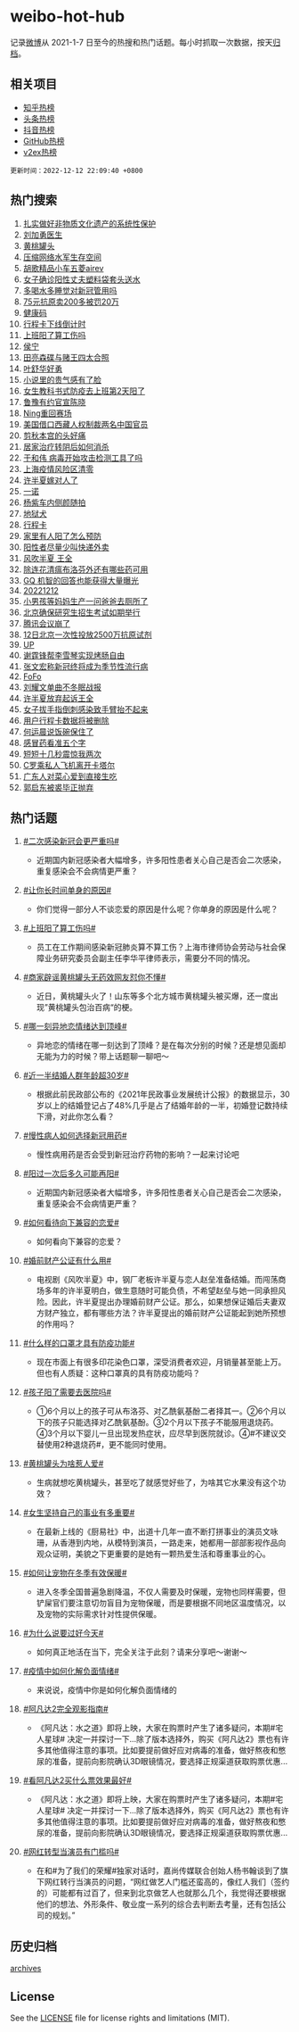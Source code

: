 # weibo-hot-hub

记录[微博](https://www.weibo.com)从 2021-1-7 日至今的热搜和热门话题。每小时抓取一次数据，按天[归档](archives)。

## 相关项目

- [知乎热榜](https://github.com/lonnyzhang423/zhihu-hot-hub)
- [头条热榜](https://github.com/lonnyzhang423/toutiao-hot-hub)
- [抖音热榜](https://github.com/lonnyzhang423/douyin-hot-hub)
- [GitHub热榜](https://github.com/lonnyzhang423/github-hot-hub)
- [v2ex热榜](https://github.com/lonnyzhang423/v2ex-hot-hub)


`更新时间：2022-12-12 22:09:40 +0800`

## 热门搜索

1. [扎实做好非物质文化遗产的系统性保护](https://m.weibo.cn/search?containerid=100103type%3D1%26t%3D10%26q%3D%23%E6%89%8E%E5%AE%9E%E5%81%9A%E5%A5%BD%E9%9D%9E%E7%89%A9%E8%B4%A8%E6%96%87%E5%8C%96%E9%81%97%E4%BA%A7%E7%9A%84%E7%B3%BB%E7%BB%9F%E6%80%A7%E4%BF%9D%E6%8A%A4%23&stream_entry_id=51&isnewpage=1&extparam=seat%3D1%26filter_type%3Drealtimehot%26pos%3D0%26dgr%3D0%26cate%3D10103%26c_type%3D51%26display_time%3D1670854178%26pre_seqid%3D16708541783570258166193&luicode=10000011&lfid=106003type%253D25%2526t%253D3%2526disable_hot%253D1%2526filter_type%253Drealtimehot)
1. [刘加勇医生](https://m.weibo.cn/search?containerid=100103type%3D1%26t%3D10%26q%3D%23%E5%88%98%E5%8A%A0%E5%8B%87%E5%8C%BB%E7%94%9F%23&stream_entry_id=31&isnewpage=1&extparam=seat%3D1%26realpos%3D1%26band_rank%3D1%26c_type%3D31%26cate%3D5001%26dgr%3D0%26filter_type%3Drealtimehot%26lcate%3D5001%26pos%3D0%26q%3D%2523%25E5%2588%2598%25E5%258A%25A0%25E5%258B%2587%25E5%258C%25BB%25E7%2594%259F%2523%26flag%3D16%26display_time%3D1670854178%26pre_seqid%3D16708541783570258166193&luicode=10000011&lfid=106003type%253D25%2526t%253D3%2526disable_hot%253D1%2526filter_type%253Drealtimehot)
1. [黄桃罐头](https://m.weibo.cn/search?containerid=100103type%3D1%26t%3D10%26q%3D%E9%BB%84%E6%A1%83%E7%BD%90%E5%A4%B4&stream_entry_id=31&isnewpage=1&extparam=seat%3D1%26realpos%3D2%26band_rank%3D2%26c_type%3D31%26cate%3D5001%26dgr%3D0%26filter_type%3Drealtimehot%26lcate%3D5001%26pos%3D1%26q%3D%25E9%25BB%2584%25E6%25A1%2583%25E7%25BD%2590%25E5%25A4%25B4%26flag%3D16%26display_time%3D1670854178%26pre_seqid%3D16708541783570258166193&luicode=10000011&lfid=106003type%253D25%2526t%253D3%2526disable_hot%253D1%2526filter_type%253Drealtimehot)
1. [压缩网络水军生存空间](https://m.weibo.cn/search?containerid=100103type%3D1%26t%3D10%26q%3D%23%E5%8E%8B%E7%BC%A9%E7%BD%91%E7%BB%9C%E6%B0%B4%E5%86%9B%E7%94%9F%E5%AD%98%E7%A9%BA%E9%97%B4%23&stream_entry_id=31&isnewpage=1&extparam=seat%3D1%26realpos%3D3%26band_rank%3D3%26c_type%3D31%26cate%3D5001%26dgr%3D0%26filter_type%3Drealtimehot%26lcate%3D5001%26pos%3D2%26q%3D%2523%25E5%258E%258B%25E7%25BC%25A9%25E7%25BD%2591%25E7%25BB%259C%25E6%25B0%25B4%25E5%2586%259B%25E7%2594%259F%25E5%25AD%2598%25E7%25A9%25BA%25E9%2597%25B4%2523%26flag%3D0%26display_time%3D1670854178%26pre_seqid%3D16708541783570258166193&luicode=10000011&lfid=106003type%253D25%2526t%253D3%2526disable_hot%253D1%2526filter_type%253Drealtimehot)
1. [胡歌精品小车五菱airev](https://m.weibo.cn/search?containerid=100103type%3D1%26t%3D10%26q%3D%23%E8%83%A1%E6%AD%8C%E7%B2%BE%E5%93%81%E5%B0%8F%E8%BD%A6%E4%BA%94%E8%8F%B1airev%23&stream_entry_id=31&isnewpage=1&extparam=seat%3D1%26adid%3D174581%26band_rank%3D4%26c_type%3D31%26dgr%3D0%26cate%3D5001%26topic_ad%3D1%26filter_type%3Drealtimehot%26lcate%3D5001%26pos%3D3%26q%3D%2523%25E8%2583%25A1%25E6%25AD%258C%25E7%25B2%25BE%25E5%2593%2581%25E5%25B0%258F%25E8%25BD%25A6%25E4%25BA%2594%25E8%258F%25B1airev%2523%26display_time%3D1670854178%26pre_seqid%3D16708541783570258166193&luicode=10000011&lfid=106003type%253D25%2526t%253D3%2526disable_hot%253D1%2526filter_type%253Drealtimehot)
1. [女子确诊阳性丈夫塑料袋套头送水](https://m.weibo.cn/search?containerid=100103type%3D1%26t%3D10%26q%3D%23%E5%A5%B3%E5%AD%90%E7%A1%AE%E8%AF%8A%E9%98%B3%E6%80%A7%E4%B8%88%E5%A4%AB%E5%A1%91%E6%96%99%E8%A2%8B%E5%A5%97%E5%A4%B4%E9%80%81%E6%B0%B4%23&stream_entry_id=31&isnewpage=1&extparam=seat%3D1%26realpos%3D4%26band_rank%3D4%26c_type%3D31%26cate%3D5001%26dgr%3D0%26filter_type%3Drealtimehot%26lcate%3D5001%26pos%3D4%26q%3D%2523%25E5%25A5%25B3%25E5%25AD%2590%25E7%25A1%25AE%25E8%25AF%258A%25E9%2598%25B3%25E6%2580%25A7%25E4%25B8%2588%25E5%25A4%25AB%25E5%25A1%2591%25E6%2596%2599%25E8%25A2%258B%25E5%25A5%2597%25E5%25A4%25B4%25E9%2580%2581%25E6%25B0%25B4%2523%26flag%3D2%26display_time%3D1670854178%26pre_seqid%3D16708541783570258166193&luicode=10000011&lfid=106003type%253D25%2526t%253D3%2526disable_hot%253D1%2526filter_type%253Drealtimehot)
1. [多喝水多睡觉对新冠管用吗](https://m.weibo.cn/search?containerid=100103type%3D1%26t%3D10%26q%3D%23%E5%A4%9A%E5%96%9D%E6%B0%B4%E5%A4%9A%E7%9D%A1%E8%A7%89%E5%AF%B9%E6%96%B0%E5%86%A0%E7%AE%A1%E7%94%A8%E5%90%97%23&stream_entry_id=31&isnewpage=1&extparam=seat%3D1%26realpos%3D5%26band_rank%3D5%26c_type%3D31%26cate%3D5001%26dgr%3D0%26filter_type%3Drealtimehot%26lcate%3D5001%26pos%3D5%26q%3D%2523%25E5%25A4%259A%25E5%2596%259D%25E6%25B0%25B4%25E5%25A4%259A%25E7%259D%25A1%25E8%25A7%2589%25E5%25AF%25B9%25E6%2596%25B0%25E5%2586%25A0%25E7%25AE%25A1%25E7%2594%25A8%25E5%2590%2597%2523%26flag%3D1%26display_time%3D1670854178%26pre_seqid%3D16708541783570258166193&luicode=10000011&lfid=106003type%253D25%2526t%253D3%2526disable_hot%253D1%2526filter_type%253Drealtimehot)
1. [75元抗原卖200多被罚20万](https://m.weibo.cn/search?containerid=100103type%3D1%26t%3D10%26q%3D%2375%E5%85%83%E6%8A%97%E5%8E%9F%E5%8D%96200%E5%A4%9A%E8%A2%AB%E7%BD%9A20%E4%B8%87%23&stream_entry_id=31&isnewpage=1&extparam=seat%3D1%26realpos%3D6%26band_rank%3D6%26c_type%3D31%26cate%3D5001%26dgr%3D0%26filter_type%3Drealtimehot%26lcate%3D5001%26pos%3D6%26q%3D%252375%25E5%2585%2583%25E6%258A%2597%25E5%258E%259F%25E5%258D%2596200%25E5%25A4%259A%25E8%25A2%25AB%25E7%25BD%259A20%25E4%25B8%2587%2523%26flag%3D1%26display_time%3D1670854178%26pre_seqid%3D16708541783570258166193&luicode=10000011&lfid=106003type%253D25%2526t%253D3%2526disable_hot%253D1%2526filter_type%253Drealtimehot)
1. [健康码](https://m.weibo.cn/search?containerid=100103type%3D1%26t%3D10%26q%3D%E5%81%A5%E5%BA%B7%E7%A0%81&stream_entry_id=31&isnewpage=1&extparam=seat%3D1%26realpos%3D7%26band_rank%3D7%26c_type%3D31%26cate%3D5001%26dgr%3D0%26filter_type%3Drealtimehot%26lcate%3D5001%26pos%3D7%26q%3D%25E5%2581%25A5%25E5%25BA%25B7%25E7%25A0%2581%26flag%3D0%26display_time%3D1670854178%26pre_seqid%3D16708541783570258166193&luicode=10000011&lfid=106003type%253D25%2526t%253D3%2526disable_hot%253D1%2526filter_type%253Drealtimehot)
1. [行程卡下线倒计时](https://m.weibo.cn/search?containerid=100103type%3D1%26t%3D10%26q%3D%23%E8%A1%8C%E7%A8%8B%E5%8D%A1%E4%B8%8B%E7%BA%BF%E5%80%92%E8%AE%A1%E6%97%B6%23&stream_entry_id=31&isnewpage=1&extparam=seat%3D1%26realpos%3D8%26band_rank%3D8%26c_type%3D31%26cate%3D5001%26dgr%3D0%26filter_type%3Drealtimehot%26lcate%3D5001%26pos%3D8%26q%3D%2523%25E8%25A1%258C%25E7%25A8%258B%25E5%258D%25A1%25E4%25B8%258B%25E7%25BA%25BF%25E5%2580%2592%25E8%25AE%25A1%25E6%2597%25B6%2523%26flag%3D1%26display_time%3D1670854178%26pre_seqid%3D16708541783570258166193&luicode=10000011&lfid=106003type%253D25%2526t%253D3%2526disable_hot%253D1%2526filter_type%253Drealtimehot)
1. [上班阳了算工伤吗](https://m.weibo.cn/search?containerid=100103type%3D1%26t%3D10%26q%3D%23%E4%B8%8A%E7%8F%AD%E9%98%B3%E4%BA%86%E7%AE%97%E5%B7%A5%E4%BC%A4%E5%90%97%23&stream_entry_id=31&isnewpage=1&extparam=seat%3D1%26realpos%3D9%26band_rank%3D9%26c_type%3D31%26cate%3D5001%26dgr%3D0%26filter_type%3Drealtimehot%26lcate%3D5001%26pos%3D9%26q%3D%2523%25E4%25B8%258A%25E7%258F%25AD%25E9%2598%25B3%25E4%25BA%2586%25E7%25AE%2597%25E5%25B7%25A5%25E4%25BC%25A4%25E5%2590%2597%2523%26flag%3D2%26display_time%3D1670854178%26pre_seqid%3D16708541783570258166193&luicode=10000011&lfid=106003type%253D25%2526t%253D3%2526disable_hot%253D1%2526filter_type%253Drealtimehot)
1. [侯宁](https://m.weibo.cn/search?containerid=100103type%3D1%26t%3D10%26q%3D%E4%BE%AF%E5%AE%81&stream_entry_id=31&isnewpage=1&extparam=seat%3D1%26realpos%3D10%26band_rank%3D10%26c_type%3D31%26cate%3D5001%26dgr%3D0%26filter_type%3Drealtimehot%26lcate%3D5001%26pos%3D10%26q%3D%25E4%25BE%25AF%25E5%25AE%2581%26flag%3D0%26display_time%3D1670854178%26pre_seqid%3D16708541783570258166193&luicode=10000011&lfid=106003type%253D25%2526t%253D3%2526disable_hot%253D1%2526filter_type%253Drealtimehot)
1. [田亮森碟与赌王四太合照](https://m.weibo.cn/search?containerid=100103type%3D1%26t%3D10%26q%3D%23%E7%94%B0%E4%BA%AE%E6%A3%AE%E7%A2%9F%E4%B8%8E%E8%B5%8C%E7%8E%8B%E5%9B%9B%E5%A4%AA%E5%90%88%E7%85%A7%23&stream_entry_id=31&isnewpage=1&extparam=seat%3D1%26realpos%3D11%26band_rank%3D11%26c_type%3D31%26cate%3D5001%26dgr%3D0%26filter_type%3Drealtimehot%26lcate%3D5001%26pos%3D11%26q%3D%2523%25E7%2594%25B0%25E4%25BA%25AE%25E6%25A3%25AE%25E7%25A2%259F%25E4%25B8%258E%25E8%25B5%258C%25E7%258E%258B%25E5%259B%259B%25E5%25A4%25AA%25E5%2590%2588%25E7%2585%25A7%2523%26flag%3D1%26display_time%3D1670854178%26pre_seqid%3D16708541783570258166193&luicode=10000011&lfid=106003type%253D25%2526t%253D3%2526disable_hot%253D1%2526filter_type%253Drealtimehot)
1. [叶舒华好勇](https://m.weibo.cn/search?containerid=100103type%3D1%26t%3D10%26q%3D%23%E5%8F%B6%E8%88%92%E5%8D%8E%E5%A5%BD%E5%8B%87%23&stream_entry_id=31&isnewpage=1&extparam=seat%3D1%26realpos%3D12%26band_rank%3D12%26c_type%3D31%26cate%3D5001%26dgr%3D0%26filter_type%3Drealtimehot%26lcate%3D5001%26pos%3D12%26q%3D%2523%25E5%258F%25B6%25E8%2588%2592%25E5%258D%258E%25E5%25A5%25BD%25E5%258B%2587%2523%26flag%3D0%26display_time%3D1670854178%26pre_seqid%3D16708541783570258166193&luicode=10000011&lfid=106003type%253D25%2526t%253D3%2526disable_hot%253D1%2526filter_type%253Drealtimehot)
1. [小说里的贵气感有了脸](https://m.weibo.cn/search?containerid=100103type%3D1%26t%3D10%26q%3D%23%E5%B0%8F%E8%AF%B4%E9%87%8C%E7%9A%84%E8%B4%B5%E6%B0%94%E6%84%9F%E6%9C%89%E4%BA%86%E8%84%B8%23&stream_entry_id=31&isnewpage=1&extparam=seat%3D1%26realpos%3D13%26band_rank%3D13%26c_type%3D31%26cate%3D5001%26dgr%3D0%26filter_type%3Drealtimehot%26lcate%3D5001%26pos%3D13%26q%3D%2523%25E5%25B0%258F%25E8%25AF%25B4%25E9%2587%258C%25E7%259A%2584%25E8%25B4%25B5%25E6%25B0%2594%25E6%2584%259F%25E6%259C%2589%25E4%25BA%2586%25E8%2584%25B8%2523%26flag%3D0%26display_time%3D1670854178%26pre_seqid%3D16708541783570258166193&luicode=10000011&lfid=106003type%253D25%2526t%253D3%2526disable_hot%253D1%2526filter_type%253Drealtimehot)
1. [女生教科书式防疫去上班第2天阳了](https://m.weibo.cn/search?containerid=100103type%3D1%26t%3D10%26q%3D%23%E5%A5%B3%E7%94%9F%E6%95%99%E7%A7%91%E4%B9%A6%E5%BC%8F%E9%98%B2%E7%96%AB%E5%8E%BB%E4%B8%8A%E7%8F%AD%E7%AC%AC2%E5%A4%A9%E9%98%B3%E4%BA%86%23&stream_entry_id=31&isnewpage=1&extparam=seat%3D1%26realpos%3D14%26band_rank%3D14%26c_type%3D31%26cate%3D5001%26dgr%3D0%26filter_type%3Drealtimehot%26lcate%3D5001%26pos%3D14%26q%3D%2523%25E5%25A5%25B3%25E7%2594%259F%25E6%2595%2599%25E7%25A7%2591%25E4%25B9%25A6%25E5%25BC%258F%25E9%2598%25B2%25E7%2596%25AB%25E5%258E%25BB%25E4%25B8%258A%25E7%258F%25AD%25E7%25AC%25AC2%25E5%25A4%25A9%25E9%2598%25B3%25E4%25BA%2586%2523%26flag%3D1%26display_time%3D1670854178%26pre_seqid%3D16708541783570258166193&luicode=10000011&lfid=106003type%253D25%2526t%253D3%2526disable_hot%253D1%2526filter_type%253Drealtimehot)
1. [鲁豫有约官宣陈晓](https://m.weibo.cn/search?containerid=100103type%3D1%26t%3D10%26q%3D%23%E9%B2%81%E8%B1%AB%E6%9C%89%E7%BA%A6%E5%AE%98%E5%AE%A3%E9%99%88%E6%99%93%23&stream_entry_id=31&isnewpage=1&extparam=seat%3D1%26realpos%3D15%26band_rank%3D15%26c_type%3D31%26cate%3D5001%26dgr%3D0%26filter_type%3Drealtimehot%26lcate%3D5001%26pos%3D15%26q%3D%2523%25E9%25B2%2581%25E8%25B1%25AB%25E6%259C%2589%25E7%25BA%25A6%25E5%25AE%2598%25E5%25AE%25A3%25E9%2599%2588%25E6%2599%2593%2523%26flag%3D1%26display_time%3D1670854178%26pre_seqid%3D16708541783570258166193&luicode=10000011&lfid=106003type%253D25%2526t%253D3%2526disable_hot%253D1%2526filter_type%253Drealtimehot)
1. [Ning重回赛场](https://m.weibo.cn/search?containerid=100103type%3D1%26t%3D10%26q%3D%23Ning%E9%87%8D%E5%9B%9E%E8%B5%9B%E5%9C%BA%23&stream_entry_id=31&isnewpage=1&extparam=seat%3D1%26realpos%3D16%26band_rank%3D16%26c_type%3D31%26cate%3D5001%26dgr%3D0%26filter_type%3Drealtimehot%26lcate%3D5001%26pos%3D16%26q%3D%2523Ning%25E9%2587%258D%25E5%259B%259E%25E8%25B5%259B%25E5%259C%25BA%2523%26flag%3D0%26display_time%3D1670854178%26pre_seqid%3D16708541783570258166193&luicode=10000011&lfid=106003type%253D25%2526t%253D3%2526disable_hot%253D1%2526filter_type%253Drealtimehot)
1. [美国借口西藏人权制裁两名中国官员](https://m.weibo.cn/search?containerid=100103type%3D1%26t%3D10%26q%3D%23%E7%BE%8E%E5%9B%BD%E5%80%9F%E5%8F%A3%E8%A5%BF%E8%97%8F%E4%BA%BA%E6%9D%83%E5%88%B6%E8%A3%81%E4%B8%A4%E5%90%8D%E4%B8%AD%E5%9B%BD%E5%AE%98%E5%91%98%23&stream_entry_id=31&isnewpage=1&extparam=seat%3D1%26realpos%3D17%26band_rank%3D17%26c_type%3D31%26cate%3D5001%26dgr%3D0%26filter_type%3Drealtimehot%26lcate%3D5001%26pos%3D17%26q%3D%2523%25E7%25BE%258E%25E5%259B%25BD%25E5%2580%259F%25E5%258F%25A3%25E8%25A5%25BF%25E8%2597%258F%25E4%25BA%25BA%25E6%259D%2583%25E5%2588%25B6%25E8%25A3%2581%25E4%25B8%25A4%25E5%2590%258D%25E4%25B8%25AD%25E5%259B%25BD%25E5%25AE%2598%25E5%2591%2598%2523%26flag%3D1%26display_time%3D1670854178%26pre_seqid%3D16708541783570258166193&luicode=10000011&lfid=106003type%253D25%2526t%253D3%2526disable_hot%253D1%2526filter_type%253Drealtimehot)
1. [剪秋本宫的头好痛](https://m.weibo.cn/search?containerid=100103type%3D1%26t%3D10%26q%3D%E5%89%AA%E7%A7%8B%E6%9C%AC%E5%AE%AB%E7%9A%84%E5%A4%B4%E5%A5%BD%E7%97%9B&stream_entry_id=31&isnewpage=1&extparam=seat%3D1%26realpos%3D18%26band_rank%3D18%26c_type%3D31%26cate%3D5001%26dgr%3D0%26filter_type%3Drealtimehot%26lcate%3D5001%26pos%3D18%26q%3D%25E5%2589%25AA%25E7%25A7%258B%25E6%259C%25AC%25E5%25AE%25AB%25E7%259A%2584%25E5%25A4%25B4%25E5%25A5%25BD%25E7%2597%259B%26flag%3D0%26display_time%3D1670854178%26pre_seqid%3D16708541783570258166193&luicode=10000011&lfid=106003type%253D25%2526t%253D3%2526disable_hot%253D1%2526filter_type%253Drealtimehot)
1. [居家治疗转阴后如何消杀](https://m.weibo.cn/search?containerid=100103type%3D1%26t%3D10%26q%3D%23%E5%B1%85%E5%AE%B6%E6%B2%BB%E7%96%97%E8%BD%AC%E9%98%B4%E5%90%8E%E5%A6%82%E4%BD%95%E6%B6%88%E6%9D%80%23&stream_entry_id=31&isnewpage=1&extparam=seat%3D1%26realpos%3D19%26band_rank%3D19%26c_type%3D31%26cate%3D5001%26dgr%3D0%26filter_type%3Drealtimehot%26lcate%3D5001%26pos%3D19%26q%3D%2523%25E5%25B1%2585%25E5%25AE%25B6%25E6%25B2%25BB%25E7%2596%2597%25E8%25BD%25AC%25E9%2598%25B4%25E5%2590%258E%25E5%25A6%2582%25E4%25BD%2595%25E6%25B6%2588%25E6%259D%2580%2523%26flag%3D1%26display_time%3D1670854178%26pre_seqid%3D16708541783570258166193&luicode=10000011&lfid=106003type%253D25%2526t%253D3%2526disable_hot%253D1%2526filter_type%253Drealtimehot)
1. [于和伟 病毒开始攻击检测工具了吗](https://m.weibo.cn/search?containerid=100103type%3D1%26t%3D10%26q%3D%E4%BA%8E%E5%92%8C%E4%BC%9F+%E7%97%85%E6%AF%92%E5%BC%80%E5%A7%8B%E6%94%BB%E5%87%BB%E6%A3%80%E6%B5%8B%E5%B7%A5%E5%85%B7%E4%BA%86%E5%90%97&stream_entry_id=31&isnewpage=1&extparam=seat%3D1%26realpos%3D20%26band_rank%3D20%26c_type%3D31%26cate%3D5001%26dgr%3D0%26filter_type%3Drealtimehot%26lcate%3D5001%26pos%3D20%26q%3D%25E4%25BA%258E%25E5%2592%258C%25E4%25BC%259F%2520%25E7%2597%2585%25E6%25AF%2592%25E5%25BC%2580%25E5%25A7%258B%25E6%2594%25BB%25E5%2587%25BB%25E6%25A3%2580%25E6%25B5%258B%25E5%25B7%25A5%25E5%2585%25B7%25E4%25BA%2586%25E5%2590%2597%26flag%3D2%26display_time%3D1670854178%26pre_seqid%3D16708541783570258166193&luicode=10000011&lfid=106003type%253D25%2526t%253D3%2526disable_hot%253D1%2526filter_type%253Drealtimehot)
1. [上海疫情风险区清零](https://m.weibo.cn/search?containerid=100103type%3D1%26t%3D10%26q%3D%23%E4%B8%8A%E6%B5%B7%E7%96%AB%E6%83%85%E9%A3%8E%E9%99%A9%E5%8C%BA%E6%B8%85%E9%9B%B6%23&stream_entry_id=31&isnewpage=1&extparam=seat%3D1%26realpos%3D21%26band_rank%3D21%26c_type%3D31%26cate%3D5001%26dgr%3D0%26filter_type%3Drealtimehot%26lcate%3D5001%26pos%3D21%26q%3D%2523%25E4%25B8%258A%25E6%25B5%25B7%25E7%2596%25AB%25E6%2583%2585%25E9%25A3%258E%25E9%2599%25A9%25E5%258C%25BA%25E6%25B8%2585%25E9%259B%25B6%2523%26flag%3D0%26display_time%3D1670854178%26pre_seqid%3D16708541783570258166193&luicode=10000011&lfid=106003type%253D25%2526t%253D3%2526disable_hot%253D1%2526filter_type%253Drealtimehot)
1. [许半夏嫁对人了](https://m.weibo.cn/search?containerid=100103type%3D1%26t%3D10%26q%3D%23%E8%AE%B8%E5%8D%8A%E5%A4%8F%E5%AB%81%E5%AF%B9%E4%BA%BA%E4%BA%86%23&stream_entry_id=31&isnewpage=1&extparam=seat%3D1%26realpos%3D22%26band_rank%3D22%26c_type%3D31%26cate%3D5001%26dgr%3D0%26filter_type%3Drealtimehot%26lcate%3D5001%26pos%3D22%26q%3D%2523%25E8%25AE%25B8%25E5%258D%258A%25E5%25A4%258F%25E5%25AB%2581%25E5%25AF%25B9%25E4%25BA%25BA%25E4%25BA%2586%2523%26flag%3D0%26display_time%3D1670854178%26pre_seqid%3D16708541783570258166193&luicode=10000011&lfid=106003type%253D25%2526t%253D3%2526disable_hot%253D1%2526filter_type%253Drealtimehot)
1. [一诺](https://m.weibo.cn/search?containerid=100103type%3D1%26t%3D10%26q%3D%E4%B8%80%E8%AF%BA&stream_entry_id=31&isnewpage=1&extparam=seat%3D1%26realpos%3D23%26band_rank%3D23%26c_type%3D31%26cate%3D5001%26dgr%3D0%26filter_type%3Drealtimehot%26lcate%3D5001%26pos%3D23%26q%3D%25E4%25B8%2580%25E8%25AF%25BA%26flag%3D1%26display_time%3D1670854178%26pre_seqid%3D16708541783570258166193&luicode=10000011&lfid=106003type%253D25%2526t%253D3%2526disable_hot%253D1%2526filter_type%253Drealtimehot)
1. [杨紫车内侧颜随拍](https://m.weibo.cn/search?containerid=100103type%3D1%26t%3D10%26q%3D%23%E6%9D%A8%E7%B4%AB%E8%BD%A6%E5%86%85%E4%BE%A7%E9%A2%9C%E9%9A%8F%E6%8B%8D%23&stream_entry_id=31&isnewpage=1&extparam=seat%3D1%26realpos%3D24%26band_rank%3D24%26c_type%3D31%26cate%3D5001%26dgr%3D0%26filter_type%3Drealtimehot%26lcate%3D5001%26pos%3D24%26q%3D%2523%25E6%259D%25A8%25E7%25B4%25AB%25E8%25BD%25A6%25E5%2586%2585%25E4%25BE%25A7%25E9%25A2%259C%25E9%259A%258F%25E6%258B%258D%2523%26flag%3D1%26display_time%3D1670854178%26pre_seqid%3D16708541783570258166193&luicode=10000011&lfid=106003type%253D25%2526t%253D3%2526disable_hot%253D1%2526filter_type%253Drealtimehot)
1. [地狱犬](https://m.weibo.cn/search?containerid=100103type%3D1%26t%3D10%26q%3D%23%E5%9C%B0%E7%8B%B1%E7%8A%AC%23&stream_entry_id=31&isnewpage=1&extparam=seat%3D1%26realpos%3D25%26band_rank%3D25%26c_type%3D31%26cate%3D5001%26dgr%3D0%26filter_type%3Drealtimehot%26lcate%3D5001%26pos%3D25%26q%3D%2523%25E5%259C%25B0%25E7%258B%25B1%25E7%258A%25AC%2523%26flag%3D2%26display_time%3D1670854178%26pre_seqid%3D16708541783570258166193&luicode=10000011&lfid=106003type%253D25%2526t%253D3%2526disable_hot%253D1%2526filter_type%253Drealtimehot)
1. [行程卡](https://m.weibo.cn/search?containerid=100103type%3D1%26t%3D10%26q%3D%23%E8%A1%8C%E7%A8%8B%E5%8D%A1%23&stream_entry_id=31&isnewpage=1&extparam=seat%3D1%26realpos%3D26%26band_rank%3D26%26c_type%3D31%26cate%3D5001%26dgr%3D0%26filter_type%3Drealtimehot%26lcate%3D5001%26pos%3D26%26q%3D%2523%25E8%25A1%258C%25E7%25A8%258B%25E5%258D%25A1%2523%26flag%3D1%26display_time%3D1670854178%26pre_seqid%3D16708541783570258166193&luicode=10000011&lfid=106003type%253D25%2526t%253D3%2526disable_hot%253D1%2526filter_type%253Drealtimehot)
1. [家里有人阳了怎么预防](https://m.weibo.cn/search?containerid=100103type%3D1%26t%3D10%26q%3D%23%E5%AE%B6%E9%87%8C%E6%9C%89%E4%BA%BA%E9%98%B3%E4%BA%86%E6%80%8E%E4%B9%88%E9%A2%84%E9%98%B2%23&stream_entry_id=31&isnewpage=1&extparam=seat%3D1%26realpos%3D27%26band_rank%3D27%26c_type%3D31%26cate%3D5001%26dgr%3D0%26filter_type%3Drealtimehot%26lcate%3D5001%26pos%3D27%26q%3D%2523%25E5%25AE%25B6%25E9%2587%258C%25E6%259C%2589%25E4%25BA%25BA%25E9%2598%25B3%25E4%25BA%2586%25E6%2580%258E%25E4%25B9%2588%25E9%25A2%2584%25E9%2598%25B2%2523%26flag%3D1%26display_time%3D1670854178%26pre_seqid%3D16708541783570258166193&luicode=10000011&lfid=106003type%253D25%2526t%253D3%2526disable_hot%253D1%2526filter_type%253Drealtimehot)
1. [阳性者尽量少叫快递外卖](https://m.weibo.cn/search?containerid=100103type%3D1%26t%3D10%26q%3D%23%E9%98%B3%E6%80%A7%E8%80%85%E5%B0%BD%E9%87%8F%E5%B0%91%E5%8F%AB%E5%BF%AB%E9%80%92%E5%A4%96%E5%8D%96%23&stream_entry_id=31&isnewpage=1&extparam=seat%3D1%26realpos%3D28%26band_rank%3D28%26c_type%3D31%26cate%3D5001%26dgr%3D0%26filter_type%3Drealtimehot%26lcate%3D5001%26pos%3D28%26q%3D%2523%25E9%2598%25B3%25E6%2580%25A7%25E8%2580%2585%25E5%25B0%25BD%25E9%2587%258F%25E5%25B0%2591%25E5%258F%25AB%25E5%25BF%25AB%25E9%2580%2592%25E5%25A4%2596%25E5%258D%2596%2523%26flag%3D1%26display_time%3D1670854178%26pre_seqid%3D16708541783570258166193&luicode=10000011&lfid=106003type%253D25%2526t%253D3%2526disable_hot%253D1%2526filter_type%253Drealtimehot)
1. [风吹半夏 王全](https://m.weibo.cn/search?containerid=100103type%3D1%26t%3D10%26q%3D%E9%A3%8E%E5%90%B9%E5%8D%8A%E5%A4%8F+%E7%8E%8B%E5%85%A8&stream_entry_id=31&isnewpage=1&extparam=seat%3D1%26realpos%3D29%26band_rank%3D29%26c_type%3D31%26cate%3D5001%26dgr%3D0%26filter_type%3Drealtimehot%26lcate%3D5001%26pos%3D29%26q%3D%25E9%25A3%258E%25E5%2590%25B9%25E5%258D%258A%25E5%25A4%258F%2520%25E7%258E%258B%25E5%2585%25A8%26flag%3D1%26display_time%3D1670854178%26pre_seqid%3D16708541783570258166193&luicode=10000011&lfid=106003type%253D25%2526t%253D3%2526disable_hot%253D1%2526filter_type%253Drealtimehot)
1. [除连花清瘟布洛芬外还有哪些药可用](https://m.weibo.cn/search?containerid=100103type%3D1%26t%3D10%26q%3D%23%E9%99%A4%E8%BF%9E%E8%8A%B1%E6%B8%85%E7%98%9F%E5%B8%83%E6%B4%9B%E8%8A%AC%E5%A4%96%E8%BF%98%E6%9C%89%E5%93%AA%E4%BA%9B%E8%8D%AF%E5%8F%AF%E7%94%A8%23&stream_entry_id=31&isnewpage=1&extparam=seat%3D1%26realpos%3D30%26band_rank%3D30%26c_type%3D31%26cate%3D5001%26dgr%3D0%26filter_type%3Drealtimehot%26lcate%3D5001%26pos%3D30%26q%3D%2523%25E9%2599%25A4%25E8%25BF%259E%25E8%258A%25B1%25E6%25B8%2585%25E7%2598%259F%25E5%25B8%2583%25E6%25B4%259B%25E8%258A%25AC%25E5%25A4%2596%25E8%25BF%2598%25E6%259C%2589%25E5%2593%25AA%25E4%25BA%259B%25E8%258D%25AF%25E5%258F%25AF%25E7%2594%25A8%2523%26flag%3D0%26display_time%3D1670854178%26pre_seqid%3D16708541783570258166193&luicode=10000011&lfid=106003type%253D25%2526t%253D3%2526disable_hot%253D1%2526filter_type%253Drealtimehot)
1. [GQ 机智的回答也能获得大量曝光](https://m.weibo.cn/search?containerid=100103type%3D1%26t%3D10%26q%3DGQ+%E6%9C%BA%E6%99%BA%E7%9A%84%E5%9B%9E%E7%AD%94%E4%B9%9F%E8%83%BD%E8%8E%B7%E5%BE%97%E5%A4%A7%E9%87%8F%E6%9B%9D%E5%85%89&stream_entry_id=31&isnewpage=1&extparam=seat%3D1%26realpos%3D31%26band_rank%3D31%26c_type%3D31%26cate%3D5001%26dgr%3D0%26filter_type%3Drealtimehot%26lcate%3D5001%26pos%3D31%26q%3DGQ%2520%25E6%259C%25BA%25E6%2599%25BA%25E7%259A%2584%25E5%259B%259E%25E7%25AD%2594%25E4%25B9%259F%25E8%2583%25BD%25E8%258E%25B7%25E5%25BE%2597%25E5%25A4%25A7%25E9%2587%258F%25E6%259B%259D%25E5%2585%2589%26flag%3D0%26display_time%3D1670854178%26pre_seqid%3D16708541783570258166193&luicode=10000011&lfid=106003type%253D25%2526t%253D3%2526disable_hot%253D1%2526filter_type%253Drealtimehot)
1. [20221212](https://m.weibo.cn/search?containerid=100103type%3D1%26t%3D10%26q%3D20221212&stream_entry_id=31&isnewpage=1&extparam=seat%3D1%26realpos%3D32%26band_rank%3D32%26c_type%3D31%26cate%3D5001%26dgr%3D0%26filter_type%3Drealtimehot%26lcate%3D5001%26pos%3D32%26q%3D20221212%26flag%3D0%26display_time%3D1670854178%26pre_seqid%3D16708541783570258166193&luicode=10000011&lfid=106003type%253D25%2526t%253D3%2526disable_hot%253D1%2526filter_type%253Drealtimehot)
1. [小男孩等妈妈生产一问爸爸去厕所了](https://m.weibo.cn/search?containerid=100103type%3D1%26t%3D10%26q%3D%23%E5%B0%8F%E7%94%B7%E5%AD%A9%E7%AD%89%E5%A6%88%E5%A6%88%E7%94%9F%E4%BA%A7%E4%B8%80%E9%97%AE%E7%88%B8%E7%88%B8%E5%8E%BB%E5%8E%95%E6%89%80%E4%BA%86%23&stream_entry_id=31&isnewpage=1&extparam=seat%3D1%26realpos%3D33%26band_rank%3D33%26c_type%3D31%26cate%3D5001%26dgr%3D0%26filter_type%3Drealtimehot%26lcate%3D5001%26pos%3D33%26q%3D%2523%25E5%25B0%258F%25E7%2594%25B7%25E5%25AD%25A9%25E7%25AD%2589%25E5%25A6%2588%25E5%25A6%2588%25E7%2594%259F%25E4%25BA%25A7%25E4%25B8%2580%25E9%2597%25AE%25E7%2588%25B8%25E7%2588%25B8%25E5%258E%25BB%25E5%258E%2595%25E6%2589%2580%25E4%25BA%2586%2523%26flag%3D0%26display_time%3D1670854178%26pre_seqid%3D16708541783570258166193&luicode=10000011&lfid=106003type%253D25%2526t%253D3%2526disable_hot%253D1%2526filter_type%253Drealtimehot)
1. [北京确保研究生招生考试如期举行](https://m.weibo.cn/search?containerid=100103type%3D1%26t%3D10%26q%3D%23%E5%8C%97%E4%BA%AC%E7%A1%AE%E4%BF%9D%E7%A0%94%E7%A9%B6%E7%94%9F%E6%8B%9B%E7%94%9F%E8%80%83%E8%AF%95%E5%A6%82%E6%9C%9F%E4%B8%BE%E8%A1%8C%23&stream_entry_id=31&isnewpage=1&extparam=seat%3D1%26realpos%3D34%26band_rank%3D34%26c_type%3D31%26cate%3D5001%26dgr%3D0%26filter_type%3Drealtimehot%26lcate%3D5001%26pos%3D34%26q%3D%2523%25E5%258C%2597%25E4%25BA%25AC%25E7%25A1%25AE%25E4%25BF%259D%25E7%25A0%2594%25E7%25A9%25B6%25E7%2594%259F%25E6%258B%259B%25E7%2594%259F%25E8%2580%2583%25E8%25AF%2595%25E5%25A6%2582%25E6%259C%259F%25E4%25B8%25BE%25E8%25A1%258C%2523%26flag%3D0%26display_time%3D1670854178%26pre_seqid%3D16708541783570258166193&luicode=10000011&lfid=106003type%253D25%2526t%253D3%2526disable_hot%253D1%2526filter_type%253Drealtimehot)
1. [腾讯会议崩了](https://m.weibo.cn/search?containerid=100103type%3D1%26t%3D10%26q%3D%23%E8%85%BE%E8%AE%AF%E4%BC%9A%E8%AE%AE%E5%B4%A9%E4%BA%86%23&stream_entry_id=31&isnewpage=1&extparam=seat%3D1%26realpos%3D35%26band_rank%3D35%26c_type%3D31%26cate%3D5001%26dgr%3D0%26filter_type%3Drealtimehot%26lcate%3D5001%26pos%3D35%26q%3D%2523%25E8%2585%25BE%25E8%25AE%25AF%25E4%25BC%259A%25E8%25AE%25AE%25E5%25B4%25A9%25E4%25BA%2586%2523%26flag%3D0%26display_time%3D1670854178%26pre_seqid%3D16708541783570258166193&luicode=10000011&lfid=106003type%253D25%2526t%253D3%2526disable_hot%253D1%2526filter_type%253Drealtimehot)
1. [12日北京一次性投放2500万抗原试剂](https://m.weibo.cn/search?containerid=100103type%3D1%26t%3D10%26q%3D%2312%E6%97%A5%E5%8C%97%E4%BA%AC%E4%B8%80%E6%AC%A1%E6%80%A7%E6%8A%95%E6%94%BE2500%E4%B8%87%E6%8A%97%E5%8E%9F%E8%AF%95%E5%89%82%23&stream_entry_id=31&isnewpage=1&extparam=seat%3D1%26realpos%3D36%26band_rank%3D36%26c_type%3D31%26cate%3D5001%26dgr%3D0%26filter_type%3Drealtimehot%26lcate%3D5001%26pos%3D36%26q%3D%252312%25E6%2597%25A5%25E5%258C%2597%25E4%25BA%25AC%25E4%25B8%2580%25E6%25AC%25A1%25E6%2580%25A7%25E6%258A%2595%25E6%2594%25BE2500%25E4%25B8%2587%25E6%258A%2597%25E5%258E%259F%25E8%25AF%2595%25E5%2589%2582%2523%26flag%3D0%26display_time%3D1670854178%26pre_seqid%3D16708541783570258166193&luicode=10000011&lfid=106003type%253D25%2526t%253D3%2526disable_hot%253D1%2526filter_type%253Drealtimehot)
1. [UP](https://m.weibo.cn/search?containerid=100103type%3D1%26t%3D10%26q%3DUP&stream_entry_id=31&isnewpage=1&extparam=seat%3D1%26realpos%3D37%26band_rank%3D37%26c_type%3D31%26cate%3D5001%26dgr%3D0%26filter_type%3Drealtimehot%26lcate%3D5001%26pos%3D37%26q%3DUP%26flag%3D0%26display_time%3D1670854178%26pre_seqid%3D16708541783570258166193&luicode=10000011&lfid=106003type%253D25%2526t%253D3%2526disable_hot%253D1%2526filter_type%253Drealtimehot)
1. [谢霆锋帮李雪琴实现烤肠自由](https://m.weibo.cn/search?containerid=100103type%3D1%26t%3D10%26q%3D%23%E8%B0%A2%E9%9C%86%E9%94%8B%E5%B8%AE%E6%9D%8E%E9%9B%AA%E7%90%B4%E5%AE%9E%E7%8E%B0%E7%83%A4%E8%82%A0%E8%87%AA%E7%94%B1%23&stream_entry_id=31&isnewpage=1&extparam=seat%3D1%26realpos%3D38%26band_rank%3D38%26c_type%3D31%26cate%3D5001%26dgr%3D0%26filter_type%3Drealtimehot%26lcate%3D5001%26pos%3D38%26q%3D%2523%25E8%25B0%25A2%25E9%259C%2586%25E9%2594%258B%25E5%25B8%25AE%25E6%259D%258E%25E9%259B%25AA%25E7%2590%25B4%25E5%25AE%259E%25E7%258E%25B0%25E7%2583%25A4%25E8%2582%25A0%25E8%2587%25AA%25E7%2594%25B1%2523%26flag%3D0%26display_time%3D1670854178%26pre_seqid%3D16708541783570258166193&luicode=10000011&lfid=106003type%253D25%2526t%253D3%2526disable_hot%253D1%2526filter_type%253Drealtimehot)
1. [张文宏称新冠终将成为季节性流行病](https://m.weibo.cn/search?containerid=100103type%3D1%26t%3D10%26q%3D%23%E5%BC%A0%E6%96%87%E5%AE%8F%E7%A7%B0%E6%96%B0%E5%86%A0%E7%BB%88%E5%B0%86%E6%88%90%E4%B8%BA%E5%AD%A3%E8%8A%82%E6%80%A7%E6%B5%81%E8%A1%8C%E7%97%85%23&stream_entry_id=31&isnewpage=1&extparam=seat%3D1%26realpos%3D39%26band_rank%3D39%26c_type%3D31%26cate%3D5001%26dgr%3D0%26filter_type%3Drealtimehot%26lcate%3D5001%26pos%3D39%26q%3D%2523%25E5%25BC%25A0%25E6%2596%2587%25E5%25AE%258F%25E7%25A7%25B0%25E6%2596%25B0%25E5%2586%25A0%25E7%25BB%2588%25E5%25B0%2586%25E6%2588%2590%25E4%25B8%25BA%25E5%25AD%25A3%25E8%258A%2582%25E6%2580%25A7%25E6%25B5%2581%25E8%25A1%258C%25E7%2597%2585%2523%26flag%3D0%26display_time%3D1670854178%26pre_seqid%3D16708541783570258166193&luicode=10000011&lfid=106003type%253D25%2526t%253D3%2526disable_hot%253D1%2526filter_type%253Drealtimehot)
1. [FoFo](https://m.weibo.cn/search?containerid=100103type%3D1%26t%3D10%26q%3DFoFo&stream_entry_id=31&isnewpage=1&extparam=seat%3D1%26realpos%3D40%26band_rank%3D40%26c_type%3D31%26cate%3D5001%26dgr%3D0%26filter_type%3Drealtimehot%26lcate%3D5001%26pos%3D40%26q%3DFoFo%26flag%3D0%26display_time%3D1670854178%26pre_seqid%3D16708541783570258166193&luicode=10000011&lfid=106003type%253D25%2526t%253D3%2526disable_hot%253D1%2526filter_type%253Drealtimehot)
1. [刘耀文单曲不冬眠战报](https://m.weibo.cn/search?containerid=100103type%3D1%26t%3D10%26q%3D%23%E5%88%98%E8%80%80%E6%96%87%E5%8D%95%E6%9B%B2%E4%B8%8D%E5%86%AC%E7%9C%A0%E6%88%98%E6%8A%A5%23&stream_entry_id=31&isnewpage=1&extparam=seat%3D1%26realpos%3D41%26band_rank%3D41%26c_type%3D31%26cate%3D5001%26dgr%3D0%26filter_type%3Drealtimehot%26lcate%3D5001%26pos%3D41%26q%3D%2523%25E5%2588%2598%25E8%2580%2580%25E6%2596%2587%25E5%258D%2595%25E6%259B%25B2%25E4%25B8%258D%25E5%2586%25AC%25E7%259C%25A0%25E6%2588%2598%25E6%258A%25A5%2523%26flag%3D1%26display_time%3D1670854178%26pre_seqid%3D16708541783570258166193&luicode=10000011&lfid=106003type%253D25%2526t%253D3%2526disable_hot%253D1%2526filter_type%253Drealtimehot)
1. [许半夏放弃起诉王全](https://m.weibo.cn/search?containerid=100103type%3D1%26t%3D10%26q%3D%23%E8%AE%B8%E5%8D%8A%E5%A4%8F%E6%94%BE%E5%BC%83%E8%B5%B7%E8%AF%89%E7%8E%8B%E5%85%A8%23&stream_entry_id=31&isnewpage=1&extparam=seat%3D1%26realpos%3D42%26band_rank%3D42%26c_type%3D31%26cate%3D5001%26dgr%3D0%26filter_type%3Drealtimehot%26lcate%3D5001%26pos%3D42%26q%3D%2523%25E8%25AE%25B8%25E5%258D%258A%25E5%25A4%258F%25E6%2594%25BE%25E5%25BC%2583%25E8%25B5%25B7%25E8%25AF%2589%25E7%258E%258B%25E5%2585%25A8%2523%26flag%3D1%26display_time%3D1670854178%26pre_seqid%3D16708541783570258166193&luicode=10000011&lfid=106003type%253D25%2526t%253D3%2526disable_hot%253D1%2526filter_type%253Drealtimehot)
1. [女子拔手指倒刺感染致手臂抬不起来](https://m.weibo.cn/search?containerid=100103type%3D1%26t%3D10%26q%3D%23%E5%A5%B3%E5%AD%90%E6%8B%94%E6%89%8B%E6%8C%87%E5%80%92%E5%88%BA%E6%84%9F%E6%9F%93%E8%87%B4%E6%89%8B%E8%87%82%E6%8A%AC%E4%B8%8D%E8%B5%B7%E6%9D%A5%23&stream_entry_id=31&isnewpage=1&extparam=seat%3D1%26realpos%3D43%26band_rank%3D43%26c_type%3D31%26cate%3D5001%26dgr%3D0%26filter_type%3Drealtimehot%26lcate%3D5001%26pos%3D43%26q%3D%2523%25E5%25A5%25B3%25E5%25AD%2590%25E6%258B%2594%25E6%2589%258B%25E6%258C%2587%25E5%2580%2592%25E5%2588%25BA%25E6%2584%259F%25E6%259F%2593%25E8%2587%25B4%25E6%2589%258B%25E8%2587%2582%25E6%258A%25AC%25E4%25B8%258D%25E8%25B5%25B7%25E6%259D%25A5%2523%26flag%3D0%26display_time%3D1670854178%26pre_seqid%3D16708541783570258166193&luicode=10000011&lfid=106003type%253D25%2526t%253D3%2526disable_hot%253D1%2526filter_type%253Drealtimehot)
1. [用户行程卡数据将被删除](https://m.weibo.cn/search?containerid=100103type%3D1%26t%3D10%26q%3D%23%E7%94%A8%E6%88%B7%E8%A1%8C%E7%A8%8B%E5%8D%A1%E6%95%B0%E6%8D%AE%E5%B0%86%E8%A2%AB%E5%88%A0%E9%99%A4%23&stream_entry_id=31&isnewpage=1&extparam=seat%3D1%26realpos%3D44%26band_rank%3D44%26c_type%3D31%26cate%3D5001%26dgr%3D0%26filter_type%3Drealtimehot%26lcate%3D5001%26pos%3D44%26q%3D%2523%25E7%2594%25A8%25E6%2588%25B7%25E8%25A1%258C%25E7%25A8%258B%25E5%258D%25A1%25E6%2595%25B0%25E6%258D%25AE%25E5%25B0%2586%25E8%25A2%25AB%25E5%2588%25A0%25E9%2599%25A4%2523%26flag%3D1%26display_time%3D1670854178%26pre_seqid%3D16708541783570258166193&luicode=10000011&lfid=106003type%253D25%2526t%253D3%2526disable_hot%253D1%2526filter_type%253Drealtimehot)
1. [何运晨说饭碗保住了](https://m.weibo.cn/search?containerid=100103type%3D1%26t%3D10%26q%3D%23%E4%BD%95%E8%BF%90%E6%99%A8%E8%AF%B4%E9%A5%AD%E7%A2%97%E4%BF%9D%E4%BD%8F%E4%BA%86%23&stream_entry_id=31&isnewpage=1&extparam=seat%3D1%26realpos%3D45%26band_rank%3D45%26c_type%3D31%26cate%3D5001%26dgr%3D0%26filter_type%3Drealtimehot%26lcate%3D5001%26pos%3D45%26q%3D%2523%25E4%25BD%2595%25E8%25BF%2590%25E6%2599%25A8%25E8%25AF%25B4%25E9%25A5%25AD%25E7%25A2%2597%25E4%25BF%259D%25E4%25BD%258F%25E4%25BA%2586%2523%26flag%3D0%26display_time%3D1670854178%26pre_seqid%3D16708541783570258166193&luicode=10000011&lfid=106003type%253D25%2526t%253D3%2526disable_hot%253D1%2526filter_type%253Drealtimehot)
1. [感冒药看准五个字](https://m.weibo.cn/search?containerid=100103type%3D1%26t%3D10%26q%3D%23%E6%84%9F%E5%86%92%E8%8D%AF%E7%9C%8B%E5%87%86%E4%BA%94%E4%B8%AA%E5%AD%97%23&stream_entry_id=31&isnewpage=1&extparam=seat%3D1%26realpos%3D46%26band_rank%3D46%26c_type%3D31%26cate%3D5001%26dgr%3D0%26filter_type%3Drealtimehot%26lcate%3D5001%26pos%3D46%26q%3D%2523%25E6%2584%259F%25E5%2586%2592%25E8%258D%25AF%25E7%259C%258B%25E5%2587%2586%25E4%25BA%2594%25E4%25B8%25AA%25E5%25AD%2597%2523%26flag%3D0%26display_time%3D1670854178%26pre_seqid%3D16708541783570258166193&luicode=10000011&lfid=106003type%253D25%2526t%253D3%2526disable_hot%253D1%2526filter_type%253Drealtimehot)
1. [短短十几秒震惊我两次](https://m.weibo.cn/search?containerid=100103type%3D1%26t%3D10%26q%3D%23%E7%9F%AD%E7%9F%AD%E5%8D%81%E5%87%A0%E7%A7%92%E9%9C%87%E6%83%8A%E6%88%91%E4%B8%A4%E6%AC%A1%23&stream_entry_id=31&isnewpage=1&extparam=seat%3D1%26realpos%3D47%26band_rank%3D47%26c_type%3D31%26cate%3D5001%26dgr%3D0%26filter_type%3Drealtimehot%26lcate%3D5001%26pos%3D47%26q%3D%2523%25E7%259F%25AD%25E7%259F%25AD%25E5%258D%2581%25E5%2587%25A0%25E7%25A7%2592%25E9%259C%2587%25E6%2583%258A%25E6%2588%2591%25E4%25B8%25A4%25E6%25AC%25A1%2523%26flag%3D1%26display_time%3D1670854178%26pre_seqid%3D16708541783570258166193&luicode=10000011&lfid=106003type%253D25%2526t%253D3%2526disable_hot%253D1%2526filter_type%253Drealtimehot)
1. [C罗乘私人飞机离开卡塔尔](https://m.weibo.cn/search?containerid=100103type%3D1%26t%3D10%26q%3D%23C%E7%BD%97%E4%B9%98%E7%A7%81%E4%BA%BA%E9%A3%9E%E6%9C%BA%E7%A6%BB%E5%BC%80%E5%8D%A1%E5%A1%94%E5%B0%94%23&stream_entry_id=31&isnewpage=1&extparam=seat%3D1%26realpos%3D48%26band_rank%3D48%26c_type%3D31%26cate%3D5001%26dgr%3D0%26filter_type%3Drealtimehot%26lcate%3D5001%26pos%3D48%26q%3D%2523C%25E7%25BD%2597%25E4%25B9%2598%25E7%25A7%2581%25E4%25BA%25BA%25E9%25A3%259E%25E6%259C%25BA%25E7%25A6%25BB%25E5%25BC%2580%25E5%258D%25A1%25E5%25A1%2594%25E5%25B0%2594%2523%26flag%3D0%26display_time%3D1670854178%26pre_seqid%3D16708541783570258166193&luicode=10000011&lfid=106003type%253D25%2526t%253D3%2526disable_hot%253D1%2526filter_type%253Drealtimehot)
1. [广东人对菜心爱到直接生吃](https://m.weibo.cn/search?containerid=100103type%3D1%26t%3D10%26q%3D%23%E5%B9%BF%E4%B8%9C%E4%BA%BA%E5%AF%B9%E8%8F%9C%E5%BF%83%E7%88%B1%E5%88%B0%E7%9B%B4%E6%8E%A5%E7%94%9F%E5%90%83%23&stream_entry_id=31&isnewpage=1&extparam=seat%3D1%26realpos%3D49%26band_rank%3D49%26c_type%3D31%26cate%3D5001%26dgr%3D0%26filter_type%3Drealtimehot%26lcate%3D5001%26pos%3D49%26q%3D%2523%25E5%25B9%25BF%25E4%25B8%259C%25E4%25BA%25BA%25E5%25AF%25B9%25E8%258F%259C%25E5%25BF%2583%25E7%2588%25B1%25E5%2588%25B0%25E7%259B%25B4%25E6%258E%25A5%25E7%2594%259F%25E5%2590%2583%2523%26flag%3D1%26display_time%3D1670854178%26pre_seqid%3D16708541783570258166193&luicode=10000011&lfid=106003type%253D25%2526t%253D3%2526disable_hot%253D1%2526filter_type%253Drealtimehot)
1. [郭启东被裘毕正抛弃](https://m.weibo.cn/search?containerid=100103type%3D1%26t%3D10%26q%3D%23%E9%83%AD%E5%90%AF%E4%B8%9C%E8%A2%AB%E8%A3%98%E6%AF%95%E6%AD%A3%E6%8A%9B%E5%BC%83%23&stream_entry_id=31&isnewpage=1&extparam=seat%3D1%26realpos%3D50%26band_rank%3D50%26c_type%3D31%26cate%3D5001%26dgr%3D0%26filter_type%3Drealtimehot%26lcate%3D5001%26pos%3D50%26q%3D%2523%25E9%2583%25AD%25E5%2590%25AF%25E4%25B8%259C%25E8%25A2%25AB%25E8%25A3%2598%25E6%25AF%2595%25E6%25AD%25A3%25E6%258A%259B%25E5%25BC%2583%2523%26flag%3D1%26display_time%3D1670854178%26pre_seqid%3D16708541783570258166193&luicode=10000011&lfid=106003type%253D25%2526t%253D3%2526disable_hot%253D1%2526filter_type%253Drealtimehot)

## 热门话题

1. [#二次感染新冠会更严重吗#](https://m.weibo.cn/search?containerid=231522type%3D1%26t%3D10%26q%3D%23%E4%BA%8C%E6%AC%A1%E6%84%9F%E6%9F%93%E6%96%B0%E5%86%A0%E4%BC%9A%E6%9B%B4%E4%B8%A5%E9%87%8D%E5%90%97%23&stream_entry_id=128&isnewpage=1&extparam=seat%3D1%26cate%3D5004%26lcate%3D5004%26pos%3D1-0-0%26dgr%3D0%26unitid%3D1670760384008%26c_type%3D128%26display_time%3D1670854179%26pre_seqid%3D1670853251923024096299&luicode=10000011&lfid=231648_-_4)
    - 近期国内新冠感染者大幅增多，许多阳性患者关心自己是否会二次感染，重复感染会不会病情更严重？

1. [#让你长时间单身的原因#](https://m.weibo.cn/search?containerid=231522type%3D1%26t%3D10%26q%3D%23%E8%AE%A9%E4%BD%A0%E9%95%BF%E6%97%B6%E9%97%B4%E5%8D%95%E8%BA%AB%E7%9A%84%E5%8E%9F%E5%9B%A0%23&stream_entry_id=128&isnewpage=1&extparam=seat%3D1%26cate%3D5004%26lcate%3D5004%26pos%3D1-0-1%26dgr%3D0%26unitid%3D1670761585601%26c_type%3D128%26display_time%3D1670854179%26pre_seqid%3D1670853251923024096299&luicode=10000011&lfid=231648_-_4)
    - 你们觉得一部分人不谈恋爱的原因是什么呢？你单身的原因是什么呢？

1. [#上班阳了算工伤吗#](https://m.weibo.cn/search?containerid=231522type%3D1%26t%3D10%26q%3D%23%E4%B8%8A%E7%8F%AD%E9%98%B3%E4%BA%86%E7%AE%97%E5%B7%A5%E4%BC%A4%E5%90%97%23&stream_entry_id=128&isnewpage=1&extparam=seat%3D1%26cate%3D5004%26lcate%3D5004%26pos%3D1-0-2%26dgr%3D0%26unitid%3D1670828816963%26c_type%3D128%26display_time%3D1670854179%26pre_seqid%3D1670853251923024096299&luicode=10000011&lfid=231648_-_4)
    - 员工在工作期间感染新冠肺炎算不算工伤？上海市律师协会劳动与社会保障业务研究委员会副主任李华平律师表示，需要分不同的情况。

1. [#商家辟谣黄桃罐头无药效网友怼你不懂#](https://m.weibo.cn/search?containerid=231522type%3D1%26t%3D10%26q%3D%23%E5%95%86%E5%AE%B6%E8%BE%9F%E8%B0%A3%E9%BB%84%E6%A1%83%E7%BD%90%E5%A4%B4%E6%97%A0%E8%8D%AF%E6%95%88%E7%BD%91%E5%8F%8B%E6%80%BC%E4%BD%A0%E4%B8%8D%E6%87%82%23&stream_entry_id=128&isnewpage=1&extparam=seat%3D1%26cate%3D5004%26lcate%3D5004%26pos%3D1-0-3%26dgr%3D0%26unitid%3D1670827306797%26c_type%3D128%26display_time%3D1670854179%26pre_seqid%3D1670853251923024096299&luicode=10000011&lfid=231648_-_4)
    - 近日，黄桃罐头火了！山东等多个北方城市黄桃罐头被买爆，还一度出现”黄桃罐头包治百病“的梗。

1. [#哪一刻异地恋情绪达到顶峰#](https://m.weibo.cn/search?containerid=231522type%3D1%26t%3D10%26q%3D%23%E5%93%AA%E4%B8%80%E5%88%BB%E5%BC%82%E5%9C%B0%E6%81%8B%E6%83%85%E7%BB%AA%E8%BE%BE%E5%88%B0%E9%A1%B6%E5%B3%B0%23&stream_entry_id=128&isnewpage=1&extparam=seat%3D1%26cate%3D5004%26lcate%3D5004%26pos%3D1-0-4%26dgr%3D0%26unitid%3D1670835119441%26c_type%3D128%26display_time%3D1670854179%26pre_seqid%3D1670853251923024096299&luicode=10000011&lfid=231648_-_4)
    - 异地恋的情绪在哪一刻达到了顶峰？是在每次分别的时候？还是想见面却无能为力的时候？带上话题聊一聊吧～

1. [#近一半结婚人群年龄超30岁#](https://m.weibo.cn/search?containerid=231522type%3D1%26t%3D10%26q%3D%23%E8%BF%91%E4%B8%80%E5%8D%8A%E7%BB%93%E5%A9%9A%E4%BA%BA%E7%BE%A4%E5%B9%B4%E9%BE%84%E8%B6%8530%E5%B2%81%23&stream_entry_id=128&isnewpage=1&extparam=seat%3D1%26cate%3D5004%26lcate%3D5004%26pos%3D1-0-5%26dgr%3D0%26unitid%3D1670817692173%26c_type%3D128%26display_time%3D1670854179%26pre_seqid%3D1670853251923024096299&luicode=10000011&lfid=231648_-_4)
    - 根据此前民政部公布的《2021年民政事业发展统计公报》的数据显示，30岁以上的结婚登记占了48%几乎是占了结婚年龄的一半，初婚登记数持续下滑，对此你怎么看？

1. [#慢性病人如何选择新冠用药#](https://m.weibo.cn/search?containerid=231522type%3D1%26t%3D10%26q%3D%23%E6%85%A2%E6%80%A7%E7%97%85%E4%BA%BA%E5%A6%82%E4%BD%95%E9%80%89%E6%8B%A9%E6%96%B0%E5%86%A0%E7%94%A8%E8%8D%AF%23&stream_entry_id=128&isnewpage=1&extparam=seat%3D1%26cate%3D5004%26lcate%3D5004%26pos%3D1-0-6%26dgr%3D0%26unitid%3D1670813800654%26c_type%3D128%26display_time%3D1670854179%26pre_seqid%3D1670853251923024096299&luicode=10000011&lfid=231648_-_4)
    - 慢性病用药是否会受到新冠治疗药物的影响？一起来讨论吧

1. [#阳过一次后多久可能再阳#](https://m.weibo.cn/search?containerid=231522type%3D1%26t%3D10%26q%3D%23%E9%98%B3%E8%BF%87%E4%B8%80%E6%AC%A1%E5%90%8E%E5%A4%9A%E4%B9%85%E5%8F%AF%E8%83%BD%E5%86%8D%E9%98%B3%23&stream_entry_id=128&isnewpage=1&extparam=seat%3D1%26cate%3D5004%26lcate%3D5004%26pos%3D1-0-7%26dgr%3D0%26unitid%3D1670760381708%26c_type%3D128%26display_time%3D1670854179%26pre_seqid%3D1670853251923024096299&luicode=10000011&lfid=231648_-_4)
    - 近期国内新冠感染者大幅增多，许多阳性患者关心自己是否会二次感染，重复感染会不会病情更严重？

1. [#如何看待向下兼容的恋爱#](https://m.weibo.cn/search?containerid=231522type%3D1%26t%3D10%26q%3D%23%E5%A6%82%E4%BD%95%E7%9C%8B%E5%BE%85%E5%90%91%E4%B8%8B%E5%85%BC%E5%AE%B9%E7%9A%84%E6%81%8B%E7%88%B1%23&stream_entry_id=128&isnewpage=1&extparam=seat%3D1%26cate%3D5004%26lcate%3D5004%26pos%3D1-0-8%26dgr%3D0%26unitid%3D1670752884092%26c_type%3D128%26display_time%3D1670854179%26pre_seqid%3D1670853251923024096299&luicode=10000011&lfid=231648_-_4)
    - 如何看向下兼容的恋爱？

1. [#婚前财产公证有什么用#](https://m.weibo.cn/search?containerid=231522type%3D1%26t%3D10%26q%3D%23%E5%A9%9A%E5%89%8D%E8%B4%A2%E4%BA%A7%E5%85%AC%E8%AF%81%E6%9C%89%E4%BB%80%E4%B9%88%E7%94%A8%23&stream_entry_id=128&isnewpage=1&extparam=seat%3D1%26cate%3D5004%26lcate%3D5004%26pos%3D1-0-9%26dgr%3D0%26unitid%3D1670814097249%26c_type%3D128%26display_time%3D1670854179%26pre_seqid%3D1670853251923024096299&luicode=10000011&lfid=231648_-_4)
    - 电视剧《风吹半夏》中，钢厂老板许半夏与恋人赵垒准备结婚。而闯荡商场多年的许半夏明白，做生意随时可能负债，不希望赵垒与她一同承担风险。因此，许半夏提出办理婚前财产公证。那么，如果想保证婚后夫妻双方财产独立，都有哪些方法？许半夏提出的婚前财产公证能起到她所预想的作用吗？

1. [#什么样的口罩才具有防疫功能#](https://m.weibo.cn/search?containerid=231522type%3D1%26t%3D10%26q%3D%23%E4%BB%80%E4%B9%88%E6%A0%B7%E7%9A%84%E5%8F%A3%E7%BD%A9%E6%89%8D%E5%85%B7%E6%9C%89%E9%98%B2%E7%96%AB%E5%8A%9F%E8%83%BD%23&stream_entry_id=128&isnewpage=1&extparam=seat%3D1%26cate%3D5004%26lcate%3D5004%26pos%3D1-0-10%26dgr%3D0%26unitid%3D1670751389200%26c_type%3D128%26display_time%3D1670854179%26pre_seqid%3D1670853251923024096299&luicode=10000011&lfid=231648_-_4)
    - 现在市面上有很多印花染色口罩，深受消费者欢迎，月销量甚至能上万。但也有人质疑：这种口罩真的具有防疫功能吗？

1. [#孩子阳了需要去医院吗#](https://m.weibo.cn/search?containerid=231522type%3D1%26t%3D10%26q%3D%23%E5%AD%A9%E5%AD%90%E9%98%B3%E4%BA%86%E9%9C%80%E8%A6%81%E5%8E%BB%E5%8C%BB%E9%99%A2%E5%90%97%23&stream_entry_id=128&isnewpage=1&extparam=seat%3D1%26cate%3D5004%26lcate%3D5004%26pos%3D1-0-11%26dgr%3D0%26unitid%3D1670811100460%26c_type%3D128%26display_time%3D1670854179%26pre_seqid%3D1670853251923024096299&luicode=10000011&lfid=231648_-_4)
    - ①6个月以上的孩子可从布洛芬、对乙酰氨基酚二者择其一。②6个月以下的孩子只能选择对乙酰氨基酚。③2个月以下孩子不能服用退烧药。④3个月以下婴儿一旦出现发热症状，应尽早到医院就诊。④#不建议交替使用2种退烧药#，更不能同时使用。

1. [#黄桃罐头为啥惹人爱#](https://m.weibo.cn/search?containerid=231522type%3D1%26t%3D10%26q%3D%23%E9%BB%84%E6%A1%83%E7%BD%90%E5%A4%B4%E4%B8%BA%E5%95%A5%E6%83%B9%E4%BA%BA%E7%88%B1%23&stream_entry_id=128&isnewpage=1&extparam=seat%3D1%26cate%3D5004%26lcate%3D5004%26pos%3D1-0-12%26dgr%3D0%26unitid%3D1670718390033%26c_type%3D128%26display_time%3D1670854179%26pre_seqid%3D1670853251923024096299&luicode=10000011&lfid=231648_-_4)
    - 生病就想吃黄桃罐头，甚至吃了就感觉好些了，为啥其它水果没有这个功效？

1. [#女生坚持自己的事业有多重要#](https://m.weibo.cn/search?containerid=231522type%3D1%26t%3D10%26q%3D%23%E5%A5%B3%E7%94%9F%E5%9D%9A%E6%8C%81%E8%87%AA%E5%B7%B1%E7%9A%84%E4%BA%8B%E4%B8%9A%E6%9C%89%E5%A4%9A%E9%87%8D%E8%A6%81%23&stream_entry_id=128&isnewpage=1&extparam=seat%3D1%26cate%3D5004%26lcate%3D5004%26pos%3D1-0-13%26dgr%3D0%26unitid%3D1670821599606%26c_type%3D128%26display_time%3D1670854179%26pre_seqid%3D1670853251923024096299&luicode=10000011&lfid=231648_-_4)
    - 在最新上线的《厨易社》中，出道十几年一直不断打拼事业的演员文咏珊，从香港到内地，从模特到演员，一路走来，她都用一部部影视作品向观众证明，美貌之下更重要的是她有一颗热爱生活和尊重事业的心。

1. [#如何让宠物在冬季有效保暖#](https://m.weibo.cn/search?containerid=231522type%3D1%26t%3D10%26q%3D%23%E5%A6%82%E4%BD%95%E8%AE%A9%E5%AE%A0%E7%89%A9%E5%9C%A8%E5%86%AC%E5%AD%A3%E6%9C%89%E6%95%88%E4%BF%9D%E6%9A%96%23&stream_entry_id=128&isnewpage=1&extparam=seat%3D1%26cate%3D5004%26lcate%3D5004%26pos%3D1-0-14%26dgr%3D0%26unitid%3D1670820704985%26c_type%3D128%26display_time%3D1670854179%26pre_seqid%3D1670853251923024096299&luicode=10000011&lfid=231648_-_4)
    - 进入冬季全国普遍急剧降温，不仅人需要及时保暖，宠物也同样需要，但铲屎官们要注意切勿盲目为宠物保暖，而是要根据不同地区温度情况，以及宠物的实际需求针对性提供保暖。

1. [#为什么说要过好今天#](https://m.weibo.cn/search?containerid=231522type%3D1%26t%3D10%26q%3D%23%E4%B8%BA%E4%BB%80%E4%B9%88%E8%AF%B4%E8%A6%81%E8%BF%87%E5%A5%BD%E4%BB%8A%E5%A4%A9%23&stream_entry_id=128&isnewpage=1&extparam=seat%3D1%26cate%3D5004%26lcate%3D5004%26pos%3D1-0-15%26dgr%3D0%26unitid%3D1670760089649%26c_type%3D128%26display_time%3D1670854179%26pre_seqid%3D1670853251923024096299&luicode=10000011&lfid=231648_-_4)
    - 如何真正地活在当下，完全关注于此刻？请来分享吧～谢谢～

1. [#疫情中如何化解负面情绪#](https://m.weibo.cn/search?containerid=231522type%3D1%26t%3D10%26q%3D%23%E7%96%AB%E6%83%85%E4%B8%AD%E5%A6%82%E4%BD%95%E5%8C%96%E8%A7%A3%E8%B4%9F%E9%9D%A2%E6%83%85%E7%BB%AA%23&stream_entry_id=128&isnewpage=1&extparam=seat%3D1%26cate%3D5004%26lcate%3D5004%26pos%3D1-0-16%26dgr%3D0%26unitid%3D1670838416971%26c_type%3D128%26display_time%3D1670854179%26pre_seqid%3D1670853251923024096299&luicode=10000011&lfid=231648_-_4)
    - 来说说，疫情中你是如何化解负面情绪的

1. [#阿凡达2完全观影指南#](https://m.weibo.cn/search?containerid=231522type%3D1%26t%3D10%26q%3D%23%E9%98%BF%E5%87%A1%E8%BE%BE2%E5%AE%8C%E5%85%A8%E8%A7%82%E5%BD%B1%E6%8C%87%E5%8D%97%23&stream_entry_id=128&isnewpage=1&extparam=seat%3D1%26cate%3D5004%26lcate%3D5004%26pos%3D1-0-17%26dgr%3D0%26unitid%3D1670843814424%26c_type%3D128%26display_time%3D1670854179%26pre_seqid%3D1670853251923024096299&luicode=10000011&lfid=231648_-_4)
    - 《阿凡达：水之道》即将上映，大家在购票时产生了诸多疑问，本期#宅人星球# 决定一并探讨一下...除了版本选择外，购买《阿凡达2》票也有许多其他值得注意的事项。比如要提前做好应对病毒的准备，做好熬夜和憋尿的准备，提前向影院确认3D眼镜情况，要选择正规渠道获取购票优惠...

1. [#看阿凡达2买什么票效果最好#](https://m.weibo.cn/search?containerid=231522type%3D1%26t%3D10%26q%3D%23%E7%9C%8B%E9%98%BF%E5%87%A1%E8%BE%BE2%E4%B9%B0%E4%BB%80%E4%B9%88%E7%A5%A8%E6%95%88%E6%9E%9C%E6%9C%80%E5%A5%BD%23&stream_entry_id=128&isnewpage=1&extparam=seat%3D1%26cate%3D5004%26lcate%3D5004%26pos%3D1-0-18%26dgr%3D0%26unitid%3D1670843521074%26c_type%3D128%26display_time%3D1670854179%26pre_seqid%3D1670853251923024096299&luicode=10000011&lfid=231648_-_4)
    - 《阿凡达：水之道》即将上映，大家在购票时产生了诸多疑问，本期#宅人星球# 决定一并探讨一下...除了版本选择外，购买《阿凡达2》票也有许多其他值得注意的事项。比如要提前做好应对病毒的准备，做好熬夜和憋尿的准备，提前向影院确认3D眼镜情况，要选择正规渠道获取购票优惠...

1. [#网红转型当演员有门槛吗#](https://m.weibo.cn/search?containerid=231522type%3D1%26t%3D10%26q%3D%23%E7%BD%91%E7%BA%A2%E8%BD%AC%E5%9E%8B%E5%BD%93%E6%BC%94%E5%91%98%E6%9C%89%E9%97%A8%E6%A7%9B%E5%90%97%23&stream_entry_id=128&isnewpage=1&extparam=seat%3D1%26cate%3D5004%26lcate%3D5004%26pos%3D1-0-19%26dgr%3D0%26unitid%3D1670835124234%26c_type%3D128%26display_time%3D1670854179%26pre_seqid%3D1670853251923024096299&luicode=10000011&lfid=231648_-_4)
    - 在和#为了我们的荣耀#独家对话时，嘉尚传媒联合创始人杨书翰谈到了旗下网红转行当演员的问题，“网红做艺人门槛还蛮高的，像红人我们（签约的）可能都有过百了，但来到北京做艺人也就那么几个，我觉得还要根据他们的想法、外形条件、敬业度一系列的综合去判断去考量，还有包括公司的规划。”


## 历史归档

[archives](archives)

## License

See the [LICENSE](LICENSE) file for license rights and limitations (MIT).

